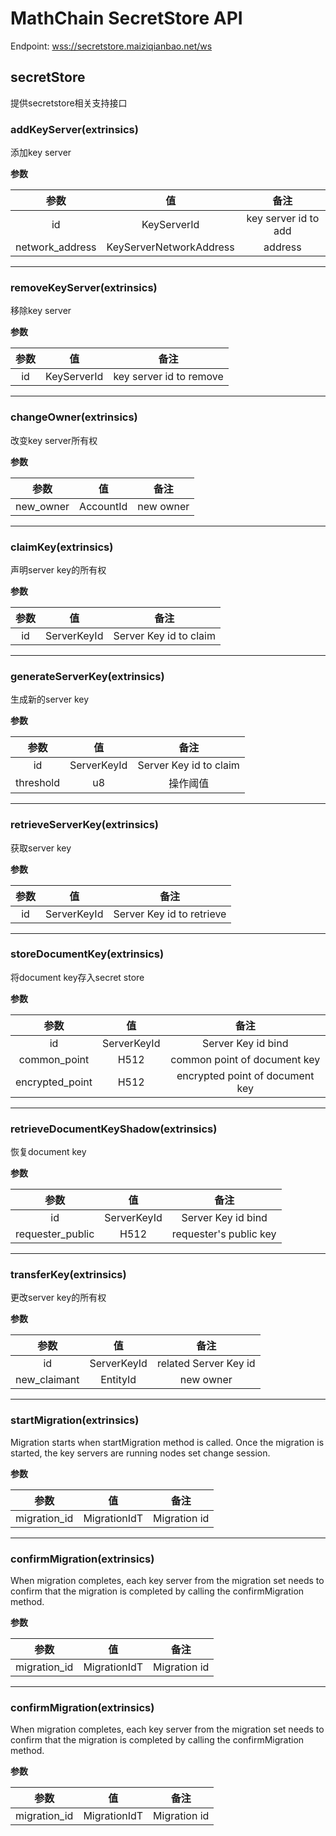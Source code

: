 # MathChain SecretStore API

Endpoint: [wss://secretstore.maiziqianbao.net/ws](wss://secretstore.maiziqianbao.net/ws)

## secretStore
提供secretstore相关支持接口

### addKeyServer(extrinsics)
添加key server

**参数**

|参数|值|备注|
| :----------: | :------: | :--------: |
|id|KeyServerId|key server id to add|
|network_address|KeyServerNetworkAddress|address|

---

### removeKeyServer(extrinsics)
移除key server

**参数**

|参数|值|备注|
| :----------: | :------: | :--------: |
|id|KeyServerId|key server id to remove|

---

### changeOwner(extrinsics)
改变key server所有权

**参数**

|参数|值|备注|
| :----------: | :------: | :--------: |
|new_owner|AccountId|new owner|

---

### claimKey(extrinsics)
声明server key的所有权

**参数**

|参数|值|备注|
| :----------: | :------: | :--------: |
|id|ServerKeyId|Server Key id to claim|

---

### generateServerKey(extrinsics)
生成新的server key

**参数**

|参数|值|备注|
| :----------: | :------: | :--------: |
|id|ServerKeyId|Server Key id to claim|
|threshold|u8|操作阈值|

---

### retrieveServerKey(extrinsics)
获取server key

**参数**

|参数|值|备注|
| :----------: | :------: | :--------: |
|id|ServerKeyId|Server Key id to retrieve|

---

### storeDocumentKey(extrinsics)
将document key存入secret store

**参数**

|参数|值|备注|
| :----------: | :------: | :--------: |
|id|ServerKeyId|Server Key id bind|
|common_point|H512|common point of document key|
|encrypted_point|H512|encrypted point of document key|

---

### retrieveDocumentKeyShadow(extrinsics)
恢复document key

**参数**

|参数|值|备注|
| :----------: | :------: | :--------: |
|id|ServerKeyId|Server Key id bind|
|requester_public|H512|requester's public key|

---

### transferKey(extrinsics)
更改server key的所有权

**参数**

|参数|值|备注|
| :----------: | :------: | :--------: |
|id|ServerKeyId|related Server Key id|
|new_claimant|EntityId|new owner|

---

### startMigration(extrinsics)
Migration starts when startMigration method is called. Once the migration is started, the key servers are running nodes set change session. 

**参数**

|参数|值|备注|
| :----------: | :------: | :--------: |
|migration_id|MigrationIdT|Migration id|

---

### confirmMigration(extrinsics)
When migration completes, each key server from the migration set needs to confirm that the migration is completed by calling the confirmMigration method. 

**参数**

|参数|值|备注|
| :----------: | :------: | :--------: |
|migration_id|MigrationIdT|Migration id|

---

### confirmMigration(extrinsics)
When migration completes, each key server from the migration set needs to confirm that the migration is completed by calling the confirmMigration method. 

**参数**

|参数|值|备注|
| :----------: | :------: | :--------: |
|migration_id|MigrationIdT|Migration id|

